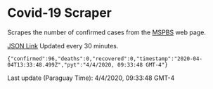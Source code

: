 # Covid-19 Scraper

Scrapes the number of confirmed cases from the [MSPBS](https://www.mspbs.gov.py/covid-19.php) web page.

[JSON Link](https://jmayalag.github.io/covid19-scrape/cases.json)
Updated every 30 minutes.
```
{"confirmed":96,"deaths":0,"recovered":0,"timestamp":"2020-04-04T13:33:48.499Z","pyt":"4/4/2020, 09:33:48 GMT-4"}
```
Last update (Paraguay Time): 4/4/2020, 09:33:48 GMT-4